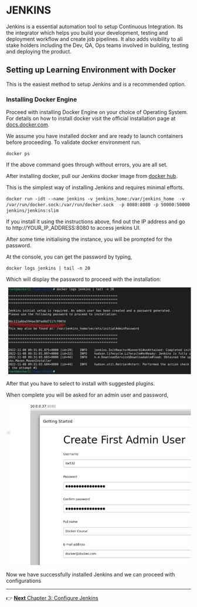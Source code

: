 # JENKINS

Jenkins is a essential automation tool to setup Continuous Integration. Its the integrator which helps you build your development,  testing and deployment  workflow and create job pipelines. It also adds visibility to all stake holders including the Dev, QA, Ops teams involved in building, testing and deploying the product.

## Setting up Learning Environment with Docker
This is the easiest method to setup Jenkins and is a recommended option.  

### Installing Docker Engine

Proceed with installing Docker Engine on your choice of Operating System. For details on how to install docker visit the official installation page at  [docs.docker.com](https://docs.docker.com/engine/installation/).

We assume you have installed docker and are ready to launch containers before proceeding. To validate docker environment run.

```
docker ps
```

If the above command goes through without errors, you are all set.

After installing docker, pull our Jenkins docker image from [docker hub](https://hub.docker.com/_/jenkins/).

This is the simplest way of installing Jenkins and requires minimal efforts.

```
docker run -idt --name jenkins -v jenkins_home:/var/jenkins_home  -v /var/run/docker.sock:/var/run/docker.sock  -p 8080:8080 -p 50000:50000 jenkins/jenkins:slim
```

If you install it using the instructions above, find out the IP address and go to http://YOUR_IP_ADDRESS:8080 to access jenkins UI.

After some time initialising the instance, you will be prompted for the password.

At the console, you can get the password by typing,

```
docker logs jenkins | tail -n 20
```

Which will display the password to proceed with the installation:

![Display password](images/chap2/jenkinspassword.png)

After that you have to select to install with suggested plugins. 

When complete you will be asked for an admin user and password,

![admin request](images/chap2/adminuser.png)


Now we have successfully installed Jenkins and we can proceed with configurations





-----

:point_right: [**Next** Chapter 3: Configure Jenkins](030_configure_jenkins.md)
